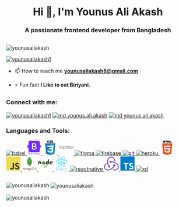 <h1 align="center">Hi 👋, I'm Younus Ali Akash</h1>
<h3 align="center">A passionate frontend developer from Bangladesh</h3>

<div style="display:flex">
        <div class="info">
          <p align="left"> <img src="https://komarev.com/ghpvc/?username=younusaliakash&label=Profile%20views&color=0e75b6&style=flat" alt="younusaliakash" /> </p>
      
<p align="left"> <a href="https://twitter.com/younusaliakash1" target="blank"><img src="https://img.shields.io/twitter/follow/younusaliakash1?logo=twitter&style=for-the-badge" alt="younusaliakash1" /></a> </p>
      
- 📫 How to reach me **younusaliakash8@gmail.com**
      
- ⚡ Fun fact **I Like to eat Biriyani.**
      
 <h3 align="left">Connect with me:</h3>
 <p align="left">
 <a href="https://twitter.com/younusaliakash1" target="blank"><img align="center" src="https://cdn.jsdelivr.net/npm/simple-icons@3.0.1/icons/twitter.svg" alt="younusaliakash1" height="30" width="40" /></a>
 <a href="https://fb.com/md.younus.ali.akash" target="blank"><img align="center" src="https://cdn.jsdelivr.net/npm/simple-icons@3.0.1/icons/facebook.svg" alt="md.younus.ali.akash" height="30" width="40" /></a>
 <a href="https://www.youtube.com/c/md younus ali akash" target="blank"><img align="center" src="https://cdn.jsdelivr.net/npm/simple-icons@3.0.1/icons/youtube.svg" alt="md younus ali akash" height="30" width="40" /></a>
 </p>
      
<h3 align="left">Languages and Tools:</h3>
 <p align="left"> <a href="https://babeljs.io/" target="_blank"> <img src="https://www.vectorlogo.zone/logos/babeljs/babeljs-icon.svg" alt="babel" width="40" height="40"/> </a> <a href="https://getbootstrap.com" target="_blank"> <img src="https://raw.githubusercontent.com/devicons/devicon/master/icons/bootstrap/bootstrap-plain-wordmark.svg" alt="bootstrap" width="40" height="40"/> </a> <a href="https://www.w3schools.com/css/" target="_blank"> <img src="https://raw.githubusercontent.com/devicons/devicon/master/icons/css3/css3-original-wordmark.svg" alt="css3" width="40" height="40"/> </a> <a href="https://expressjs.com" target="_blank"> <img src="https://raw.githubusercontent.com/devicons/devicon/master/icons/express/express-original-wordmark.svg" alt="express" width="40" height="40"/> </a> <a href="https://www.figma.com/" target="_blank"> <img src="https://www.vectorlogo.zone/logos/figma/figma-icon.svg" alt="figma" width="40" height="40"/> </a> <a href="https://firebase.google.com/" target="_blank"> <img src="https://www.vectorlogo.zone/logos/firebase/firebase-icon.svg" alt="firebase" width="40" height="40"/> </a> <a href="https://git-scm.com/" target="_blank"> <img src="https://www.vectorlogo.zone/logos/git-scm/git-scm-icon.svg" alt="git" width="40" height="40"/> </a> <a href="https://heroku.com" target="_blank"> <img src="https://www.vectorlogo.zone/logos/heroku/heroku-icon.svg" alt="heroku" width="40" height="40"/> </a> <a href="https://www.w3.org/html/" target="_blank"> <img src="https://raw.githubusercontent.com/devicons/devicon/master/icons/html5/html5-original-wordmark.svg" alt="html5" width="40" height="40"/> </a> <a href="https://developer.mozilla.org/en-US/docs/Web/JavaScript" target="_blank"> <img src="https://raw.githubusercontent.com/devicons/devicon/master/icons/javascript/javascript-original.svg" alt="javascript" width="40" height="40"/> </a> <a href="https://www.mongodb.com/" target="_blank"> <img src="https://raw.githubusercontent.com/devicons/devicon/master/icons/mongodb/mongodb-original-wordmark.svg" alt="mongodb" width="40" height="40"/> </a> <a href="https://nodejs.org" target="_blank"> <img src="https://raw.githubusercontent.com/devicons/devicon/master/icons/nodejs/nodejs-original-wordmark.svg" alt="nodejs" width="40" height="40"/> </a> <a href="https://reactjs.org/" target="_blank"> <img src="https://raw.githubusercontent.com/devicons/devicon/master/icons/react/react-original-wordmark.svg" alt="react" width="40" height="40"/> </a> <a href="https://reactnative.dev/" target="_blank"> <img src="https://reactnative.dev/img/header_logo.svg" alt="reactnative" width="40" height="40"/> </a> <a href="https://redux.js.org" target="_blank"> <img src="https://raw.githubusercontent.com/devicons/devicon/master/icons/redux/redux-original.svg" alt="redux" width="40" height="40"/> </a> <a href="https://www.typescriptlang.org/" target="_blank"> <img src="https://raw.githubusercontent.com/devicons/devicon/master/icons/typescript/typescript-original.svg" alt="typescript" width="40" height="40"/> </a> <a href="https://www.adobe.com/products/xd.html" target="_blank"> <img src="https://cdn.worldvectorlogo.com/logos/adobe-xd.svg" alt="xd" width="40" height="40"/> </a> </p>
        </div>
        <div>
        <img width="600px" src="https://cdn.dribbble.com/users/260312/screenshots/2553737/antnodeskdb.gif" alt="" srcset="">
        </div>
        </div>

<p><img align="left" src="https://github-readme-stats.vercel.app/api/top-langs?username=younusaliakash&show_icons=true&locale=en&layout=compact" alt="younusaliakash" /></p>

<p>&nbsp;<img align="center" src="https://github-readme-stats.vercel.app/api?username=younusaliakash&show_icons=true&locale=en" alt="younusaliakash" /></p>

<p><img align="center" src="https://github-readme-streak-stats.herokuapp.com/?user=younusaliakash&" alt="younusaliakash" /></p>
